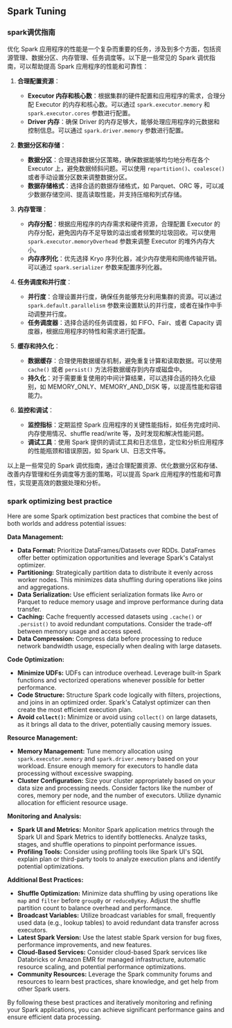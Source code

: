 ## Spark Tuning


### spark调优指南

优化 Spark 应用程序的性能是一个复杂而重要的任务，涉及到多个方面，包括资源管理、数据分区、内存管理、任务调度等。以下是一些常见的 Spark 调优指南，可以帮助提高 Spark 应用程序的性能和可靠性：

1. **合理配置资源**：
   - **Executor 内存和核心数**：根据集群的硬件配置和应用程序的需求，合理分配 Executor 的内存和核心数。可以通过 `spark.executor.memory` 和 `spark.executor.cores` 参数进行配置。
   - **Driver 内存**：确保 Driver 的内存足够大，能够处理应用程序的元数据和控制信息。可以通过 `spark.driver.memory` 参数进行配置。

2. **数据分区和存储**：
   - **数据分区**：合理选择数据分区策略，确保数据能够均匀地分布在各个 Executor 上，避免数据倾斜问题。可以使用 `repartition()`、`coalesce()` 或者手动设置分区数来调整数据分区。
   - **数据存储格式**：选择合适的数据存储格式，如 Parquet、ORC 等，可以减少数据存储空间、提高读取性能，并支持压缩和列式存储。

3. **内存管理**：
   - **内存分配**：根据应用程序的内存需求和硬件资源，合理配置 Executor 的内存分配，避免因内存不足导致的溢出或者频繁的垃圾回收。可以使用 `spark.executor.memoryOverhead` 参数来调整 Executor 的堆外内存大小。
   - **内存序列化**：优先选择 Kryo 序列化器，减少内存使用和网络传输开销。可以通过 `spark.serializer` 参数来配置序列化器。

4. **任务调度和并行度**：
   - **并行度**：合理设置并行度，确保任务能够充分利用集群的资源。可以通过 `spark.default.parallelism` 参数来设置默认的并行度，或者在操作中手动调整并行度。
   - **任务调度器**：选择合适的任务调度器，如 FIFO、Fair、或者 Capacity 调度器，根据应用程序的特性和需求进行配置。

5. **缓存和持久化**：
   - **数据缓存**：合理使用数据缓存机制，避免重复计算和读取数据。可以使用 `cache()` 或者 `persist()` 方法将数据缓存到内存或磁盘中。
   - **持久化**：对于需要重复使用的中间计算结果，可以选择合适的持久化级别，如 MEMORY_ONLY、MEMORY_AND_DISK 等，以提高性能和容错能力。

6. **监控和调试**：
   - **监控指标**：定期监控 Spark 应用程序的关键性能指标，如任务完成时间、内存使用情况、shuffle read/write 等，及时发现和解决性能问题。
   - **调试工具**：使用 Spark 提供的调试工具和日志信息，定位和分析应用程序的性能瓶颈和错误原因，如 Spark UI、日志文件等。

以上是一些常见的 Spark 调优指南，通过合理配置资源、优化数据分区和存储、改善内存管理和任务调度等方面的策略，可以提高 Spark 应用程序的性能和可靠性，实现更高效的数据处理和分析。


### spark optimizing best practice


Here are some Spark optimization best practices that combine the best of both worlds and address potential issues:

**Data Management:**

* **Data Format:**  Prioritize DataFrames/Datasets over RDDs. DataFrames offer better optimization opportunities and leverage Spark's Catalyst optimizer.
* **Partitioning:**  Strategically partition data to distribute it evenly across worker nodes. This minimizes data shuffling during operations like joins and aggregations.
* **Data Serialization:**  Use efficient serialization formats like Avro or Parquet to reduce memory usage and improve performance during data transfer.
* **Caching:**  Cache frequently accessed datasets using `.cache()` or `.persist()` to avoid redundant computations. Consider the trade-off between memory usage and access speed.
* **Data Compression:**  Compress data before processing to reduce network bandwidth usage, especially when dealing with large datasets.

**Code Optimization:**

* **Minimize UDFs:**  UDFs can introduce overhead. Leverage built-in Spark functions and vectorized operations whenever possible for better performance.
* **Code Structure:**  Structure Spark code logically with filters, projections, and joins in an optimized order. Spark's Catalyst optimizer can then create the most efficient execution plan.
* **Avoid `collect()`:**  Minimize or avoid using `collect()` on large datasets, as it brings all data to the driver, potentially causing memory issues.

**Resource Management:**

* **Memory Management:**  Tune memory allocation using `spark.executor.memory` and `spark.driver.memory` based on your workload. Ensure enough memory for executors to handle data processing without excessive swapping.
* **Cluster Configuration:**  Size your cluster appropriately based on your data size and processing needs. Consider factors like the number of cores, memory per node, and the number of executors. Utilize dynamic allocation for efficient resource usage.

**Monitoring and Analysis:**

* **Spark UI and Metrics:**  Monitor Spark application metrics through the Spark UI and Spark Metrics to identify bottlenecks. Analyze tasks, stages, and shuffle operations to pinpoint performance issues.
* **Profiling Tools:**  Consider using profiling tools like Spark UI's SQL explain plan or third-party tools to analyze execution plans and identify potential optimizations.

**Additional Best Practices:**

* **Shuffle Optimization:**  Minimize data shuffling by using operations like `map` and `filter` before `groupBy` or `reduceByKey`. Adjust the shuffle partition count to balance overhead and performance.
* **Broadcast Variables:**  Utilize broadcast variables for small, frequently used data (e.g., lookup tables) to avoid redundant data transfer across executors.
* **Latest Spark Version:**  Use the latest stable Spark version for bug fixes, performance improvements, and new features.
* **Cloud-Based Services:**  Consider cloud-based Spark services like Databricks or Amazon EMR for managed infrastructure, automatic resource scaling, and potential performance optimizations.
* **Community Resources:**  Leverage the Spark community forums and resources to learn best practices, share knowledge, and get help from other Spark users.

By following these best practices and iteratively monitoring and refining your Spark applications, you can achieve significant performance gains and ensure efficient data processing.